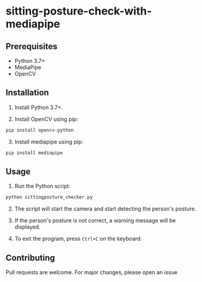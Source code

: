 # sitting-posture-check-with-mediapipe
## Prerequisites

- Python 3.7+
- MediaPipe
- OpenCV

## Installation

1. Install Python 3.7+.

2. Install OpenCV using pip:

```bash
pip install opencv-python
```
3. Install mediapipe using pip:
```bash
pip install mediapipe
```
## Usage

1. Run the Python script:

```bash
python sittingposture_checker.py
```

2. The script will start the camera and start detecting the person's posture.

3. If the person's posture is not correct, a warning message will be displayed.

4. To exit the program, press `Ctrl+C` on the keyboard.

## Contributing

Pull requests are welcome. For major changes, please open an issue
